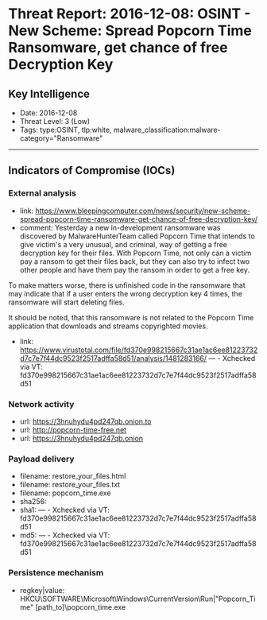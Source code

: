 # Threat Report: 2016-12-08: OSINT - New Scheme: Spread Popcorn Time Ransomware, get chance of free Decryption Key


## Key Intelligence
* Date: 2016-12-08
* Threat Level: 3 (Low)
* Tags: type:OSINT, tlp:white, malware_classification:malware-category="Ransomware"

---

## Indicators of Compromise (IOCs)
### External analysis
* link: https://www.bleepingcomputer.com/news/security/new-scheme-spread-popcorn-time-ransomware-get-chance-of-free-decryption-key/
* comment: Yesterday a new in-development ransomware was discovered by MalwareHunterTeam called Popcorn Time that intends to give victim's a very unusual, and criminal, way of getting a free decryption key for their files.  With Popcorn Time, not only can a victim pay a ransom to get their files back, but they can also try to infect two other people and have them pay the ransom in order to get a free key.

To make matters worse, there is unfinished code in the ransomware that may indicate that if a user enters the wrong decryption key 4 times, the ransomware will start deleting files.

It should be noted, that this ransomware is not related to the Popcorn Time application that downloads and streams copyrighted movies.
* link: https://www.virustotal.com/file/fd370e998215667c31ae1ac6ee81223732d7c7e7f44dc9523f2517adffa58d51/analysis/1481283166/ — - Xchecked via VT: fd370e998215667c31ae1ac6ee81223732d7c7e7f44dc9523f2517adffa58d51

### Network activity
* url: https://3hnuhydu4pd247qb.onion.to
* url: http://popcorn-time-free.net
* url: https://3hnuhydu4pd247qb.onion

### Payload delivery
* filename: restore_your_files.html
* filename: restore_your_files.txt
* filename: popcorn_time.exe
* sha256: <sha256>
* sha1: <sha1> — - Xchecked via VT: fd370e998215667c31ae1ac6ee81223732d7c7e7f44dc9523f2517adffa58d51
* md5: <md5> — - Xchecked via VT: fd370e998215667c31ae1ac6ee81223732d7c7e7f44dc9523f2517adffa58d51

### Persistence mechanism
* regkey|value: HKCU\SOFTWARE\Microsoft\Windows\CurrentVersion\Run|"Popcorn_Time" [path_to]\popcorn_time.exe
